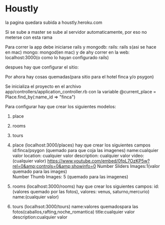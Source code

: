 # Houstly

la pagina quedara subida a houstly.heroku.com

Si se sube a master se sube al servidor automaticamente, por eso no meterse con esta rama


Para correr la app debe iniciarse rails y mongodb:
rails: rails s(asi se hace en mac)
mongo: mongod(en mac)
y de ahy correr en la web: localhost:3000(o como lo hayan configurado rails)

despues hay que configurar el sitio:

Por ahora hay cosas quemadas(para sitio para el hotel finca y/o psygon)

Se inicializa el proyecto en el archivo app/controllers/application_controller.rb con la variable 
  @current_place = Place.find_by(:name_id => "finca")
  

Para configurar hay que crear los siguientes modelos:
1. place
2. rooms
3. tours

1. place (localhost:3000/places)
hay que crear los siguientes campos
id:finca/psygon	(quemado para que coja las imagenes)
name:cualquier valor
location: cualquier valor
description: cualquier valor
video: (cualquier valor) https://www.youtube.com/embed/0fpL7OzKP5w?rel=0&amp;controls=0&amp;showinfo=0 
Number Sliders Images:1(valor quemado para las images)	
Number Thumb Images: 5 (quemado para las imagenes)

2. rooms (localhost:3000/rooms)
hay que crear los siguientes campos:
id:(valores quemado por las fotos), valores: venus, saturno,mercurio)
name:(cualquier valor)

3. tours (localhsot:3000/tours)
name:valores quemadospara las fotos(caballos,rafting,noche_romantica)
title:cualquier valor
description:cualquier valor
